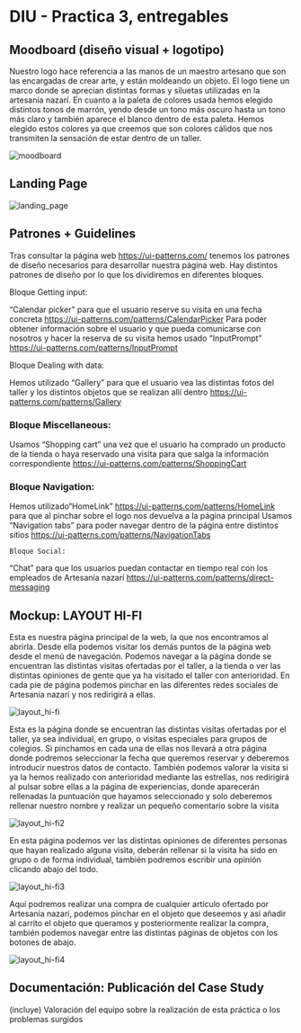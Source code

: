 # DIU - Practica 3, entregables

## Moodboard (diseño visual + logotipo)   
Nuestro logo hace referencia a las manos de un maestro artesano que son las encargadas de crear arte, y están moldeando un objeto. El logo tiene un marco donde se aprecian distintas formas y siluetas utilizadas en la artesanía nazarí. En cuanto a la paleta de colores usada hemos elegido distintos tonos de marrón, yendo desde un tono más oscuro hasta un tono más claro y también aparece el blanco dentro de esta paleta. Hemos elegido estos colores ya que creemos que son colores cálidos que nos transmiten la sensación de estar dentro de un taller.

![moodboard](https://github.com/AlejandroNunezSuarez/DIU/assets/57531159/bac2d379-675f-4888-af29-b1c02a7fb821)

## Landing Page
![landing_page](https://github.com/AlejandroNunezSuarez/DIU/assets/57531159/a16f173c-be63-43b0-a087-116d0f3eafa2)

## Patrones + Guidelines

Tras consultar la página web https://ui-patterns.com/ tenemos los patrones de diseño necesarios para desarrollar nuestra página web. Hay distintos patrones de diseño por lo que los dividiremos en diferentes bloques.

Bloque Getting input:

“Calendar picker” para que el usuario reserve su visita en una fecha concreta https://ui-patterns.com/patterns/CalendarPicker
Para poder obtener información sobre el usuario y que pueda comunicarse con nosotros y hacer la reserva de su visita hemos usado “InputPrompt” https://ui-patterns.com/patterns/InputPrompt

Bloque Dealing with data:

Hemos utilizado “Gallery” para que el usuario vea las distintas fotos del taller y los distintos objetos que se realizan allí dentro https://ui-patterns.com/patterns/Gallery

### Bloque Miscellaneous:

Usamos “Shopping cart” una vez que el usuario ha comprado un producto de la tienda o haya reservado una visita para que salga la información correspondiente https://ui-patterns.com/patterns/ShoppingCart



### Bloque Navigation:

Hemos utilizado“HomeLink” https://ui-patterns.com/patterns/HomeLink para que al pinchar sobre el logo nos devuelva a la página principal
Usamos “Navigation tabs” para poder navegar dentro de la página entre distintos sitios https://ui-patterns.com/patterns/NavigationTabs


	Bloque Social:

“Chat” para que los usuarios puedan contactar en tiempo real con los empleados de Artesanía nazarí https://ui-patterns.com/patterns/direct-messaging


## Mockup: LAYOUT HI-FI
Esta es nuestra página principal de la web, la que nos encontramos al abrirla. Desde ella podemos visitar los demás puntos de la página web desde el menú de navegación. Podemos navegar a la página donde se encuentran las distintas visitas ofertadas por el taller, a la tienda o ver las distintas opiniones de gente que ya ha visitado el taller con anterioridad. En cada pie de página podemos pinchar en las diferentes redes sociales de Artesanía nazarí y nos redirigirá a ellas.

![layout_hi-fi](https://github.com/AlejandroNunezSuarez/DIU/assets/57531159/543554c1-48fb-4fcb-8ef6-0d51cf42487f)

Esta es la página donde se encuentran las distintas visitas ofertadas por el taller, ya sea individual, en grupo, o visitas especiales para grupos de colegios. Si pinchamos en cada una de ellas nos llevará a otra página donde podremos seleccionar la fecha que queremos reservar  y deberemos introducir nuestros datos de contacto. También podemos valorar la visita si ya la hemos realizado con anterioridad mediante las estrellas, nos redirigirá al pulsar sobre ellas a la página de experiencias, donde aparecerán rellenadas la puntuación que hayamos seleccionado y solo deberemos rellenar nuestro nombre y realizar un pequeño comentario sobre la visita

![layout_hi-fi2](https://github.com/AlejandroNunezSuarez/DIU/assets/57531159/cc13d6f0-0818-4f7c-aa78-a802a0fa5b85)

En esta página podemos ver las distintas opiniones de diferentes personas que hayan realizado alguna visita, deberán rellenar si la visita ha sido en grupo o de forma individual, también podremos escribir una opinión clicando abajo del todo. 

![layout_hi-fi3](https://github.com/AlejandroNunezSuarez/DIU/assets/57531159/29c02b28-ff7e-46db-919e-e957aa407718)

Aquí podremos realizar una compra de cualquier artículo ofertado por Artesanía nazarí, podemos pinchar en el objeto que deseemos y así añadir al carrito el objeto que queramos y posteriormente realizar la compra, también podemos navegar entre las distintas páginas de objetos con los botones de abajo. 

![layout_hi-fi4](https://github.com/AlejandroNunezSuarez/DIU/assets/57531159/e7361539-6c2b-44c4-82b6-6a57aab6d9f3)


## Documentación: Publicación del Case Study


(incluye) Valoración del equipo sobre la realización de esta práctica o los problemas surgidos
 
